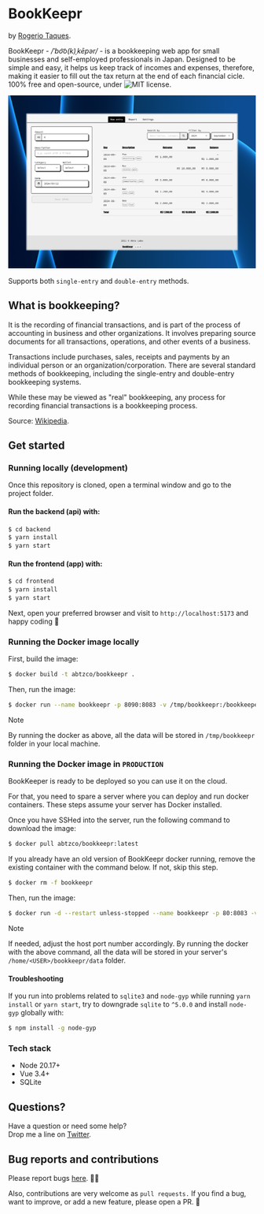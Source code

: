 # BookKeepr

by [Rogerio Taques](https://x.com/rogeriotaques).

BookKeepr - _/ˈbo͝o(k)ˌkēpər/_ - is a bookkeeping web app for small businesses and self-employed professionals in Japan. Designed to be simple and easy, it helps us keep track of incomes and expenses, therefore, making it easier to fill out the tax return at the end of each financial cicle. 100% free and open-source, under ![MIT](LICENSE) license.

![BookKeepr](screenshot.png)

Supports both `single-entry` and `double-entry` methods.

## What is bookkeeping?

It is the recording of financial transactions, and is part of the process of accounting in business and other organizations. It involves preparing source documents for all transactions, operations, and other events of a business.

Transactions include purchases, sales, receipts and payments by an individual person or an organization/corporation. There are several standard methods of bookkeeping, including the single-entry and double-entry bookkeeping systems.

While these may be viewed as "real" bookkeeping, any process for recording financial transactions is a bookkeeping process.

Source: [Wikipedia](https://en.wikipedia.org/wiki/Bookkeeping).

## Get started

### Running locally (development)

Once this repository is cloned, open a terminal window and go to the project folder.

#### Run the backend (api) with:

```sh
$ cd backend
$ yarn install
$ yarn start
```

#### Run the frontend (app) with:

```sh
$ cd frontend
$ yarn install
$ yarn start
```

Next, open your preferred browser and visit to `http://localhost:5173` and happy coding 🤘

### Running the Docker image locally

First, build the image:

```sh
$ docker build -t abtzco/bookkeepr .
```

Then, run the image:

```sh
$ docker run --name bookkeepr -p 8090:8083 -v /tmp/bookkeepr:/bookkeeper/data abtzco/bookkeepr:latest
```

> [!NOTE]
> By running the docker as above, all the data will be stored in `/tmp/bookkeepr` folder in your local machine.

### Running the Docker image in `PRODUCTION `

BookKeeper is ready to be deployed so you can use it on the cloud.

For that, you need to spare a server where you can deploy and run docker containers. These steps assume your server has Docker installed.

Once you have SSHed into the server, run the following command to download the image:

```sh
$ docker pull abtzco/bookkeepr:latest
```

If you already have an old version of BookKeepr docker running, remove the existing container with the command below. If not, skip this step.

```sh
$ docker rm -f bookkeepr
```

Then, run the image:

```sh
$ docker run -d --restart unless-stopped --name bookkeepr -p 80:8083 -v /home/<USER>/bookkeepr/data:/bookkeeper/data abtzco/bookkeepr:latest
```

> [!NOTE]
> If needed, adjust the host port number accordingly. By running the docker with the above command, all the data will be stored in your server's `/home/<USER>/bookkeepr/data` folder.

#### Troubleshooting

If you run into problems related to `sqlite3` and `node-gyp` while running `yarn install` or `yarn start`, try to downgrade `sqlite` to `^5.0.0` and install `node-gyp` globally with:

```sh
$ npm install -g node-gyp
```

### Tech stack

- Node 20.17+
- Vue 3.4+
- SQLite

## Questions?

Have a question or need some help? <br>
Drop me a line on [Twitter](https://twitter.com/rogeriotaques).

## Bug reports and contributions

Please report bugs [here](https://github.com/rogeriotaques/bookkeepr/issues). 🙇‍♂️ 

Also, contributions are very welcome as `pull requests.` If you find a bug, want to improve, or add a new feature, please open a PR. 🙏
